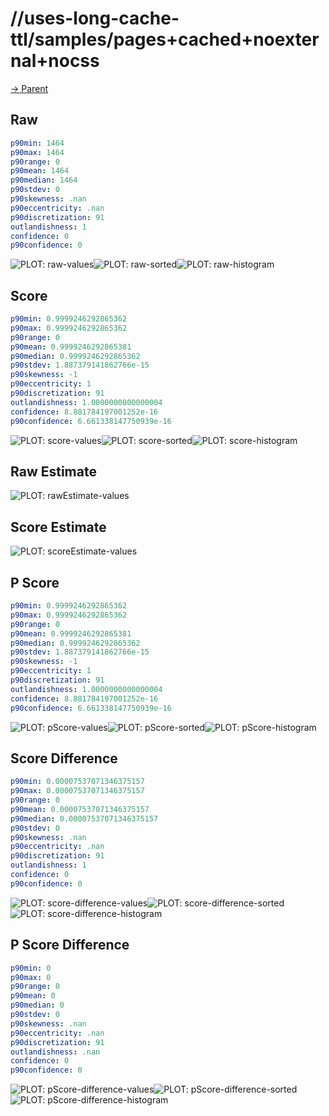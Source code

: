 
# //uses-long-cache-ttl/samples/pages+cached+noexternal+nocss

[→ Parent](../..)


## Raw


```yaml
p90min: 1464
p90max: 1464
p90range: 0
p90mean: 1464
p90median: 1464
p90stdev: 0
p90skewness: .nan
p90eccentricity: .nan
p90discretization: 91
outlandishness: 1
confidence: 0
p90confidence: 0

```

![PLOT: raw-values](./raw/values.svg)![PLOT: raw-sorted](./raw/sorted.svg)![PLOT: raw-histogram](./raw/histogram.svg)
## Score


```yaml
p90min: 0.9999246292865362
p90max: 0.9999246292865362
p90range: 0
p90mean: 0.9999246292865381
p90median: 0.9999246292865362
p90stdev: 1.887379141862766e-15
p90skewness: -1
p90eccentricity: 1
p90discretization: 91
outlandishness: 1.0000000000000004
confidence: 8.881784197001252e-16
p90confidence: 6.661338147750939e-16

```

![PLOT: score-values](./score/values.svg)![PLOT: score-sorted](./score/sorted.svg)![PLOT: score-histogram](./score/histogram.svg)
## Raw Estimate

![PLOT: rawEstimate-values](./rawEstimate/values.svg)
## Score Estimate

![PLOT: scoreEstimate-values](./scoreEstimate/values.svg)
## P Score


```yaml
p90min: 0.9999246292865362
p90max: 0.9999246292865362
p90range: 0
p90mean: 0.9999246292865381
p90median: 0.9999246292865362
p90stdev: 1.887379141862766e-15
p90skewness: -1
p90eccentricity: 1
p90discretization: 91
outlandishness: 1.0000000000000004
confidence: 8.881784197001252e-16
p90confidence: 6.661338147750939e-16

```

![PLOT: pScore-values](./pScore/values.svg)![PLOT: pScore-sorted](./pScore/sorted.svg)![PLOT: pScore-histogram](./pScore/histogram.svg)
## Score Difference


```yaml
p90min: 0.00007537071346375157
p90max: 0.00007537071346375157
p90range: 0
p90mean: 0.00007537071346375157
p90median: 0.00007537071346375157
p90stdev: 0
p90skewness: .nan
p90eccentricity: .nan
p90discretization: 91
outlandishness: 1
confidence: 0
p90confidence: 0

```

![PLOT: score-difference-values](./score-difference/values.svg)![PLOT: score-difference-sorted](./score-difference/sorted.svg)![PLOT: score-difference-histogram](./score-difference/histogram.svg)
## P Score Difference


```yaml
p90min: 0
p90max: 0
p90range: 0
p90mean: 0
p90median: 0
p90stdev: 0
p90skewness: .nan
p90eccentricity: .nan
p90discretization: 91
outlandishness: .nan
confidence: 0
p90confidence: 0

```

![PLOT: pScore-difference-values](./pScore-difference/values.svg)![PLOT: pScore-difference-sorted](./pScore-difference/sorted.svg)![PLOT: pScore-difference-histogram](./pScore-difference/histogram.svg)
